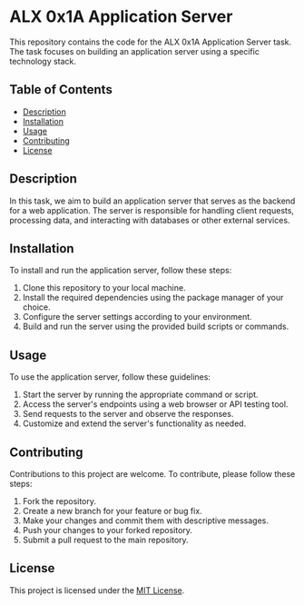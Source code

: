 # ALX 0x1A Application Server

This repository contains the code for the ALX 0x1A Application Server task. The task focuses on building an application server using a specific technology stack.

## Table of Contents

- [Description](#description)
- [Installation](#installation)
- [Usage](#usage)
- [Contributing](#contributing)
- [License](#license)

## Description

In this task, we aim to build an application server that serves as the backend for a web application. The server is responsible for handling client requests, processing data, and interacting with databases or other external services.

## Installation

To install and run the application server, follow these steps:

1. Clone this repository to your local machine.
2. Install the required dependencies using the package manager of your choice.
3. Configure the server settings according to your environment.
4. Build and run the server using the provided build scripts or commands.

## Usage

To use the application server, follow these guidelines:

1. Start the server by running the appropriate command or script.
2. Access the server's endpoints using a web browser or API testing tool.
3. Send requests to the server and observe the responses.
4. Customize and extend the server's functionality as needed.

## Contributing

Contributions to this project are welcome. To contribute, please follow these steps:

1. Fork the repository.
2. Create a new branch for your feature or bug fix.
3. Make your changes and commit them with descriptive messages.
4. Push your changes to your forked repository.
5. Submit a pull request to the main repository.

## License

This project is licensed under the [MIT License](LICENSE).